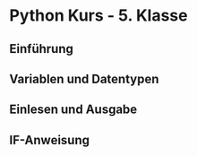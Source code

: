 # Python Kurs - 5. Klasse

## Einführung

## Variablen und Datentypen

## Einlesen und Ausgabe

## IF-Anweisung
